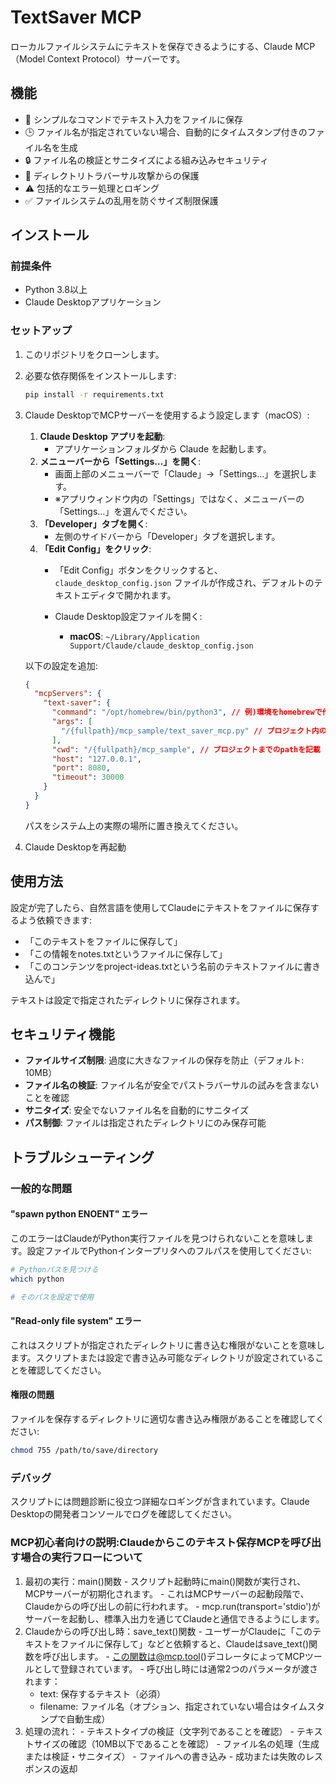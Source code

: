 # TextSaver MCP

ローカルファイルシステムにテキストを保存できるようにする、Claude MCP（Model Context Protocol）サーバーです。

## 機能

- 📝 シンプルなコマンドでテキスト入力をファイルに保存
- 🕒 ファイル名が指定されていない場合、自動的にタイムスタンプ付きのファイル名を生成
- 🔒 ファイル名の検証とサニタイズによる組み込みセキュリティ
- 🚫 ディレクトリトラバーサル攻撃からの保護
- ⚠️ 包括的なエラー処理とロギング
- ✅ ファイルシステムの乱用を防ぐサイズ制限保護

## インストール

### 前提条件

- Python 3.8以上
- Claude Desktopアプリケーション

### セットアップ

1. このリポジトリをクローンします。

2. 必要な依存関係をインストールします:
   ```bash
   pip install -r requirements.txt
   ```

3. Claude DesktopでMCPサーバーを使用するよう設定します（macOS）:
   1. **Claude Desktop アプリを起動**:
      - アプリケーションフォルダから Claude を起動します。
   2. **メニューバーから「Settings…」を開く**:
      - 画面上部のメニューバーで「Claude」→「Settings…」を選択します。  
      - ※アプリウィンドウ内の「Settings」ではなく、メニューバーの「Settings…」を選んでください。
   3. **「Developer」タブを開く**:
      - 左側のサイドバーから「Developer」タブを選択します。
   4. **「Edit Config」をクリック**:
      - 「Edit Config」ボタンをクリックすると、`claude_desktop_config.json` ファイルが作成され、デフォルトのテキストエディタで開かれます。

      - Claude Desktop設定ファイルを開く:
        - **macOS**: `~/Library/Application Support/Claude/claude_desktop_config.json`

   以下の設定を追加:
   ```json
   {
     "mcpServers": {
       "text-saver": {
         "command": "/opt/homebrew/bin/python3", // 例)環境をhomebrewで作成
         "args": [
           "/{fullpath}/mcp_sample/text_saver_mcp.py" // プロジェクト内のメインプログラムまでのpathを記載
         ],
         "cwd": "/{fullpath}/mcp_sample", // プロジェクトまでのpathを記載
         "host": "127.0.0.1",
         "port": 8080,
         "timeout": 30000
       }
     }
   }
   ```
   
   パスをシステム上の実際の場所に置き換えてください。

1. Claude Desktopを再起動

## 使用方法

設定が完了したら、自然言語を使用してClaudeにテキストをファイルに保存するよう依頼できます:

- 「このテキストをファイルに保存して」
- 「この情報をnotes.txtというファイルに保存して」
- 「このコンテンツをproject-ideas.txtという名前のテキストファイルに書き込んで」

テキストは設定で指定されたディレクトリに保存されます。

## セキュリティ機能

- **ファイルサイズ制限**: 過度に大きなファイルの保存を防止（デフォルト: 10MB）
- **ファイル名の検証**: ファイル名が安全でパストラバーサルの試みを含まないことを確認
- **サニタイズ**: 安全でないファイル名を自動的にサニタイズ
- **パス制御**: ファイルは指定されたディレクトリにのみ保存可能

## トラブルシューティング

### 一般的な問題

#### "spawn python ENOENT" エラー
このエラーはClaudeがPython実行ファイルを見つけられないことを意味します。設定ファイルでPythonインタープリタへのフルパスを使用してください:

```bash
# Pythonパスを見つける
which python

# そのパスを設定で使用
```

#### "Read-only file system" エラー
これはスクリプトが指定されたディレクトリに書き込む権限がないことを意味します。スクリプトまたは設定で書き込み可能なディレクトリが設定されていることを確認してください。

#### 権限の問題
ファイルを保存するディレクトリに適切な書き込み権限があることを確認してください:

```bash
chmod 755 /path/to/save/directory
```

### デバッグ

スクリプトには問題診断に役立つ詳細なロギングが含まれています。Claude Desktopの開発者コンソールでログを確認してください。

### MCP初心者向けの説明:Claudeからこのテキスト保存MCPを呼び出す場合の実行フローについて

  1. 最初の実行：main()関数
    - スクリプト起動時にmain()関数が実行され、MCPサーバーが初期化されます。
    - これはMCPサーバーの起動段階で、Claudeからの呼び出しの前に行われます。
    - mcp.run(transport='stdio')がサーバーを起動し、標準入出力を通じてClaudeと通信できるようにします。
  2. Claudeからの呼び出し時：save_text()関数
    - ユーザーがClaudeに「このテキストをファイルに保存して」などと依頼すると、Claudeはsave_text()関数を呼び出します。
    - この関数は@mcp.tool()デコレータによってMCPツールとして登録されています。
    - 呼び出し時には通常2つのパラメータが渡されます：
        - text: 保存するテキスト（必須）
      - filename: ファイル名（オプション、指定されていない場合はタイムスタンプで自動生成）
  3. 処理の流れ：
    - テキストタイプの検証（文字列であることを確認）
    - テキストサイズの確認（10MB以下であることを確認）
    - ファイル名の処理（生成または検証・サニタイズ）
    - ファイルへの書き込み
    - 成功または失敗のレスポンスの返却
